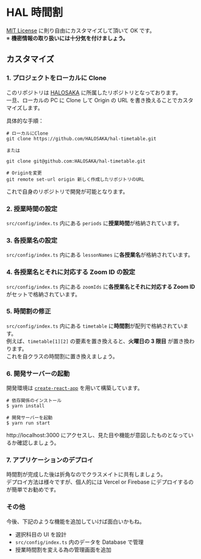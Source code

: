 # HAL 時間割

[MIT License](https://licenses.opensource.jp/MIT/MIT.html) に則り自由にカスタマイズして頂いて OK です。<br>
※ **機密情報の取り扱いには十分気を付けましょう。**

## カスタマイズ

### 1. プロジェクトをローカルに Clone

このリポジトリは [HALOSAKA](https://github.com/HALOSAKA) に所属したリポジトリとなっております。<br>
一旦、ローカルの PC に Clone して Origin の URL を書き換えることでカスタマイズします。

具体的な手順：

```
# ローカルにClone
git clone https://github.com/HALOSAKA/hal-timetable.git

または

git clone git@github.com:HALOSAKA/hal-timetable.git

# Originを変更
git remote set-url origin 新しく作成したリポジトリのURL
```

これで自身のリポジトリで開発が可能となります。

### 2. 授業時間の設定

`src/config/index.ts` 内にある `periods` に**授業時間**が格納されています。

### 3. 各授業名の設定

`src/config/index.ts` 内にある `lessonNames` に**各授業名**が格納されています。

### 4. 各授業名とそれに対応する Zoom ID の設定

`src/config/index.ts` 内にある `zoomIds` に**各授業名とそれに対応する Zoom ID** がセットで格納されています。

### 5. 時間割の修正

`src/config/index.ts` 内にある `timetable` に**時間割**が配列で格納されています。<br>
例えば、`timetable[1][2]` の要素を置き換えると、**火曜日の 3 限目** が置き換わります。<br>
これを自クラスの時間割に置き換えましょう。

### 6. 開発サーバーの起動

開発環境は [`create-react-app`](https://github.com/facebook/create-react-app) を用いて構築しています。<br>

```
# 依存関係のインストール
$ yarn install

# 開発サーバーを起動
$ yarn run start
```

http://localhost:3000 にアクセスし、見た目や機能が意図したものとなっているか確認しましょう。

### 7. アプリケーションのデプロイ

時間割が完成した後は折角なのでクラスメイトに共有しましょう。<br>
デプロイ方法は様々ですが、個人的には Vercel or Firebase にデプロイするのが簡単でお勧めです。

### その他

今後、下記のような機能を追加していけば面白いかもね。

- 選択科目の UI を設計
- `src/config/index.ts` 内のデータを Database で管理
- 授業時間割を変える為の管理画面を追加
